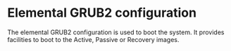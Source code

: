 # Elemental GRUB2 configuration

The elemental GRUB2 configuration is used to boot the system. It provides facilities to boot to the Active, Passive or Recovery images.
